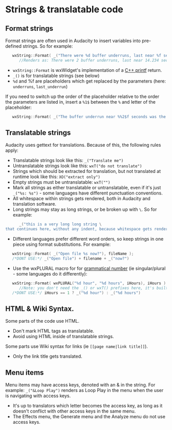 # Strings & translatable code

## Format strings

Format strings are often used in Audacity to insert variables into pre-defined strings. So for example:

```cpp
   wxString::Format( _("There were %d buffer underruns, last near %f seconds."), underruns, last_underrun )
      //Renders as: There were 2 buffer underruns, last near 14.234 seconds.
```

* `wxString::Format` is wxWidget's implementation of a [C++ printf](https://www.cplusplus.com/reference/cstdio/printf/) return.
* `_()` is for translatable strings (see below)
* `%d` and %f are placeholders which get replaced by the parameters (here: `underruns`, `last_underrun`)

If you need to switch up the order of the placeholder relative to the order the parameters are listed in, insert a `%1$` between the `%` and letter of the placeholder:

```cpp
   wxString::Format( _("The buffer underrun near %%2$f seconds was the last of %%1$d.") underruns, last_underrun )
```

## Translatable strings

Audacity uses gettext for translations. Because of this, the following rules apply:

* Translatable strings look like this: `_("Translate me")`
* Untranslatable strings look like this: `wxT("do not translate")`
* Strings which should be extracted for translation, but not translated at runtime look like this: `XO("extract only")`
* Empty strings must be untranslatable: `wxT("")`
* Mark all strings as either translatable or untranslatable, even if it's just `_("%s: %s")` - some languages have different punctuation conventions.
* All whitespace within strings gets rendered, both in Audacity and translation software.
* Long strings may stay as long strings, or be broken up with `\`. So for example:

```cpp
      _("this is a very long long string \
that continues here, without any indent, because whitespace gets rendered.")
```

* Different languages prefer different word orders, so keep strings in one piece using format substitutions. For example:

```cpp
   wxString::Format( _("Open file %s now?"), fileName );
   /*DONT USE:*/ _("Open file") + filename + _("now?")
```

* Use the wxPLURAL macro for for [grammatical number](https://en.wikipedia.org/wiki/Grammatical\_number#Types\_of\_number) (ie singular/plural - some languages do it differently):

```cpp
   wxString::Format( wxPLURAL("%d hour", "%d hours", iHours), iHours ) 
      //Note: you don't need the _() or wxT() prefixes here, it's built into the macro
   /*DONT USE:*/ iHours == 1 ? _("%d hour") : _("%d hours")
```

## HTML & Wiki Syntax.

Some parts of the code use HTML.

* Don't mark HTML tags as translatable.
* Avoid using HTML inside of translatable strings.

Some parts use Wiki syntax for links (ie `[[page name|link title]]`).

* Only the link title gets translated.

## Menu items

Menu items may have access keys, denoted with an & in the string. For example: `_("&Loop Play")` renders as Loop Play in the menu when the user is navigating with access keys.

* It's up to translators which letter becomes the access key, as long as it doesn't conflict with other access keys in the same menu.
* The Effects menu, the Generate menu and the Analyze menu do not use access keys.
